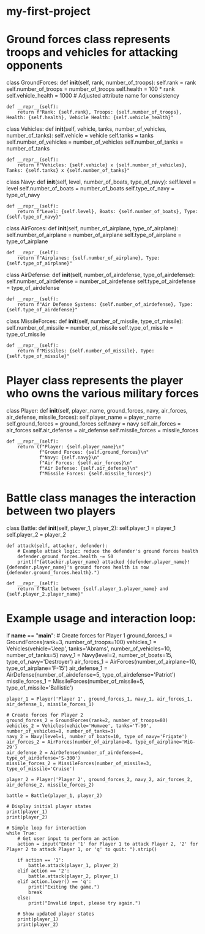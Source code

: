 # my-first-project
# Ground forces class represents troops and vehicles for attacking opponents
class GroundForces:
    def __init__(self, rank, number_of_troops):
        self.rank = rank
        self.number_of_troops = number_of_troops
        self.health = 100 * rank
        self.vehicle_health = 1000  # Adjusted attribute name for consistency

    def __repr__(self):
        return f"Rank: {self.rank}, Troops: {self.number_of_troops}, Health: {self.health}, Vehicle Health: {self.vehicle_health}"

class Vehicles:
    def __init__(self, vehicle, tanks, number_of_vehicles, number_of_tanks):
        self.vehicle = vehicle
        self.tanks = tanks
        self.number_of_vehicles = number_of_vehicles
        self.number_of_tanks = number_of_tanks

    def __repr__(self):
        return f"Vehicles: {self.vehicle} x {self.number_of_vehicles}, Tanks: {self.tanks} x {self.number_of_tanks}"

class Navy:
    def __init__(self, level, number_of_boats, type_of_navy):
        self.level = level
        self.number_of_boats = number_of_boats
        self.type_of_navy = type_of_navy

    def __repr__(self):
        return f"Level: {self.level}, Boats: {self.number_of_boats}, Type: {self.type_of_navy}"

class AirForces:
    def __init__(self, number_of_airplane, type_of_airplane):
        self.number_of_airplane = number_of_airplane
        self.type_of_airplane = type_of_airplane

    def __repr__(self):
        return f"Airplanes: {self.number_of_airplane}, Type: {self.type_of_airplane}"

class AirDefense:
    def __init__(self, number_of_airdefense, type_of_airdefense):
        self.number_of_airdefense = number_of_airdefense
        self.type_of_airdefense = type_of_airdefense

    def __repr__(self):
        return f"Air Defense Systems: {self.number_of_airdefense}, Type: {self.type_of_airdefense}"

class MissileForces:
    def __init__(self, number_of_missile, type_of_missile):
        self.number_of_missile = number_of_missile
        self.type_of_missile = type_of_missile

    def __repr__(self):
        return f"Missiles: {self.number_of_missile}, Type: {self.type_of_missile}"

# Player class represents the player who owns the various military forces
class Player:
    def __init__(self, player_name, ground_forces, navy, air_forces, air_defense, missile_forces):
        self.player_name = player_name
        self.ground_forces = ground_forces
        self.navy = navy
        self.air_forces = air_forces
        self.air_defense = air_defense
        self.missile_forces = missile_forces

    def __repr__(self):
        return (f"Player: {self.player_name}\n"
                f"Ground Forces: {self.ground_forces}\n"
                f"Navy: {self.navy}\n"
                f"Air Forces: {self.air_forces}\n"
                f"Air Defense: {self.air_defense}\n"
                f"Missile Forces: {self.missile_forces}")

# Battle class manages the interaction between two players
class Battle:
    def __init__(self, player_1, player_2):
        self.player_1 = player_1
        self.player_2 = player_2

    def attack(self, attacker, defender):
        # Example attack logic: reduce the defender's ground forces health
        defender.ground_forces.health -= 50
        print(f"{attacker.player_name} attacked {defender.player_name}! {defender.player_name}'s ground forces health is now {defender.ground_forces.health}.")

    def __repr__(self):
        return f"Battle between {self.player_1.player_name} and {self.player_2.player_name}"

# Example usage and interaction loop:
if __name__ == "__main__":
    # Create forces for Player 1
    ground_forces_1 = GroundForces(rank=3, number_of_troops=100)
    vehicles_1 = Vehicles(vehicle='Jeep', tanks='Abrams', number_of_vehicles=10, number_of_tanks=5)
    navy_1 = Navy(level=2, number_of_boats=15, type_of_navy='Destroyer')
    air_forces_1 = AirForces(number_of_airplane=10, type_of_airplane='F-15')
    air_defense_1 = AirDefense(number_of_airdefense=5, type_of_airdefense='Patriot')
    missile_forces_1 = MissileForces(number_of_missile=5, type_of_missile='Ballistic')

    player_1 = Player('Player 1', ground_forces_1, navy_1, air_forces_1, air_defense_1, missile_forces_1)

    # Create forces for Player 2
    ground_forces_2 = GroundForces(rank=2, number_of_troops=80)
    vehicles_2 = Vehicles(vehicle='Humvee', tanks='T-90', number_of_vehicles=8, number_of_tanks=3)
    navy_2 = Navy(level=1, number_of_boats=10, type_of_navy='Frigate')
    air_forces_2 = AirForces(number_of_airplane=8, type_of_airplane='MiG-29')
    air_defense_2 = AirDefense(number_of_airdefense=4, type_of_airdefense='S-300')
    missile_forces_2 = MissileForces(number_of_missile=3, type_of_missile='Cruise')

    player_2 = Player('Player 2', ground_forces_2, navy_2, air_forces_2, air_defense_2, missile_forces_2)

    battle = Battle(player_1, player_2)

    # Display initial player states
    print(player_1)
    print(player_2)

    # Simple loop for interaction
    while True:
        # Get user input to perform an action
        action = input("Enter '1' for Player 1 to attack Player 2, '2' for Player 2 to attack Player 1, or 'q' to quit: ").strip()

        if action == '1':
            battle.attack(player_1, player_2)
        elif action == '2':
            battle.attack(player_2, player_1)
        elif action.lower() == 'q':
            print("Exiting the game.")
            break
        else:
            print("Invalid input, please try again.")

        # Show updated player states
        print(player_1)
        print(player_2)
